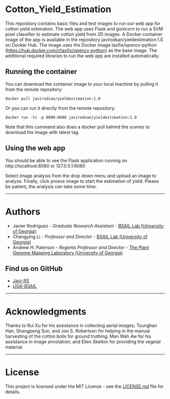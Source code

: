 # Cotton_Yield_Estimation

This repository contains basic files and test images to run our web app for cotton yield estimation. The web app uses Flask and gunicorn to run a SVM pixel classifier to estimate cotton yield from 2D images. A Docker container image of the app is available in the repository javirodsan/yieldestimation:1.0 on Docker Hub. The image uses the Docker image taxfix/opencv-python (https://hub.docker.com/r/taxfix/opencv-python) as the base image. The additional required libraries to run the web app are installed automatically.

## Running the container

You can download the container image to your local machine by pulling it from the remote repository:

```
docker pull javirodsan/yieldestimation:1.0
```

Or you can run it directly from the remote repository:

```
docker run -ti -p 8080:8080 javirodsan/yieldestimation:1.0
```
Note that this command also does a docker pull behind the scenes to download the image with latest tag. 

## Using the web app
You should be able to see the Flask application running on http://localhost:8080 or 127.0.0.1:8080

Select image analysis from the drop down menu and upload an image to analyze. Finally, click proess image to start the estimation of yield. Please be patient, the analysis can take some time.
____
# Authors

* Javier Rodriguez - *Graduate Research Assistant* - [BSAIL Lab (University of Georgia)](https://bsail.engr.uga.edu/)
* Changying Li - *Professor and Director* - [BSAIL Lab (University of Georgia)](https://bsail.engr.uga.edu/)
* Andrew H. Paterson - *Regents Professor and Director* - [The Plant Genome Mapping Laboratory (University of Georgia)](http://www.plantgenome.uga.edu/)

## Find us on GitHub

* [Javi-RS](https://github.com/Javi-RS)
* [UGA-BSAIL](https://github.com/UGA-BSAIL)

____
# Acknowledgments
Thanks to Rui Xu for his assistance in collecting aerial images; Tsunghan Han, Shangpeng Sun, and Jon S. Robertson for helping in the manual harvesting of the cotton bolls for ground truthing; Man Wah Aw for his assistance in image annotation; and Ellen Skelton for providing the vegetal material.

____
# License

This project is licensed under the MIT License - see the [LICENSE.md](LICENSE.md) file for details.
